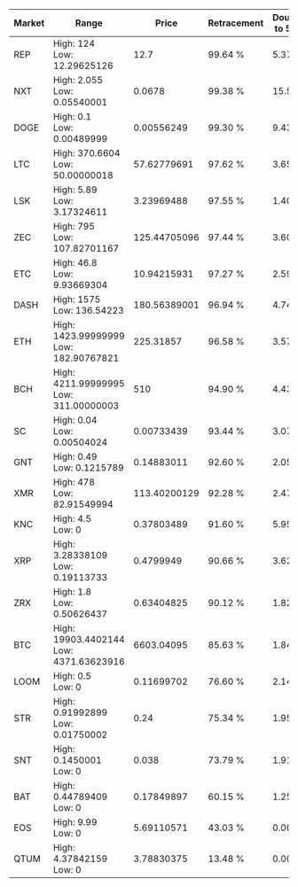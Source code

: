 | Market | Range | Price| Retracement | Doubles to 50% |
| --- | --- | --- | --- | --- |
| REP | High: 124<br />Low: 12.29625126 | 12.7 | 99.64 % | 5.37 |
| NXT | High: 2.055<br />Low: 0.05540001 | 0.0678 | 99.38 % | 15.56 |
| DOGE | High: 0.1<br />Low: 0.00489999 | 0.00556249 | 99.30 % | 9.43 |
| LTC | High: 370.6604<br />Low: 50.00000018 | 57.62779691 | 97.62 % | 3.65 |
| LSK | High: 5.89<br />Low: 3.17324611 | 3.23969488 | 97.55 % | 1.40 |
| ZEC | High: 795<br />Low: 107.82701167 | 125.44705096 | 97.44 % | 3.60 |
| ETC | High: 46.8<br />Low: 9.93669304 | 10.94215931 | 97.27 % | 2.59 |
| DASH | High: 1575<br />Low: 136.54223 | 180.56389001 | 96.94 % | 4.74 |
| ETH | High: 1423.99999999<br />Low: 182.90767821 | 225.31857 | 96.58 % | 3.57 |
| BCH | High: 4211.99999995<br />Low: 311.00000003 | 510 | 94.90 % | 4.43 |
| SC | High: 0.04<br />Low: 0.00504024 | 0.00733439 | 93.44 % | 3.07 |
| GNT | High: 0.49<br />Low: 0.1215789 | 0.14883011 | 92.60 % | 2.05 |
| XMR | High: 478<br />Low: 82.91549994 | 113.40200129 | 92.28 % | 2.47 |
| KNC | High: 4.5<br />Low: 0 | 0.37803489 | 91.60 % | 5.95 |
| XRP | High: 3.28338109<br />Low: 0.19113733 | 0.4799949 | 90.66 % | 3.62 |
| ZRX | High: 1.8<br />Low: 0.50626437 | 0.63404825 | 90.12 % | 1.82 |
| BTC | High: 19903.4402144<br />Low: 4371.63623916 | 6603.04095 | 85.63 % | 1.84 |
| LOOM | High: 0.5<br />Low: 0 | 0.11699702 | 76.60 % | 2.14 |
| STR | High: 0.91992899<br />Low: 0.01750002 | 0.24 | 75.34 % | 1.95 |
| SNT | High: 0.1450001<br />Low: 0 | 0.038 | 73.79 % | 1.91 |
| BAT | High: 0.44789409<br />Low: 0 | 0.17849897 | 60.15 % | 1.25 |
| EOS | High: 9.99<br />Low: 0 | 5.69110571 | 43.03 % | 0.00 |
| QTUM | High: 4.37842159<br />Low: 0 | 3.78830375 | 13.48 % | 0.00 |
